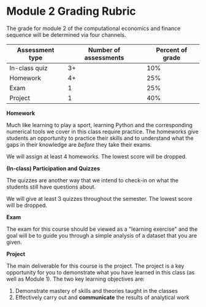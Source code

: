 # Module 2 Grading Rubric

The grade for module 2 of the computational economics and finance sequence will be determined via
four channels.

| Assessment type | Number of assessments | Percent of grade |
| --------------- | --------------------- | ---------------- |
| In-class quiz   | 3+                    | 10%              |
| Homework        | 4+                    | 25%              |
| Exam            | 1                     | 25%              |
| Project         | 1                     | 40%              |


**Homework**

Much like learning to play a sport, learning Python and the corresponding numerical tools we cover
in this class require practice. The homeworks give students an opportunity to practice their
skills and to understand what the gaps in their knowledge are _before_ they take their exams.

We will assign at least 4 homeworks. The lowest score will be dropped.

**(In-class) Participation and Quizzes**

The quizzes are another way that we intend to check-in on what the students still have questions
about.

We will give at least 3 quizzes throughout the semester. The lowest score will be dropped.

**Exam**

The exam for this course should be viewed as a "learning exercise" and the goal will be to guide
you through a simple analysis of a dataset that you are given.

**Project**

The main deliverable for this course is the project. The project is a key opportunity for you to demonstrate what you have learned in this class (as well as Module 1). The two key learning objectives are:

1. Demonstrate mastery of skills and theories taught in the classes
2. Effectively carry out and **communicate** the results of analytical work


